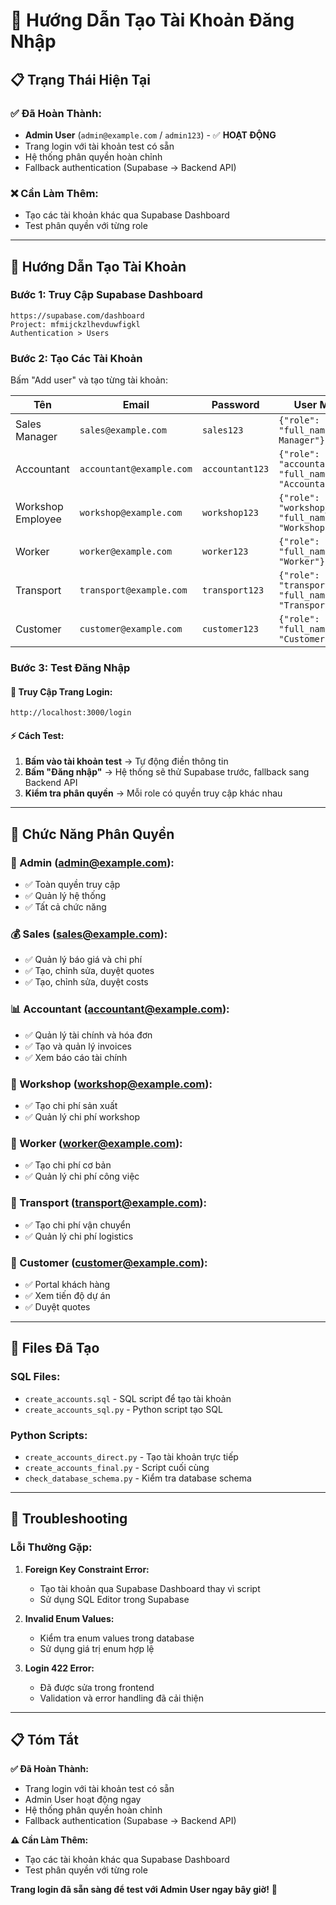 # 🎯 Hướng Dẫn Tạo Tài Khoản Đăng Nhập

## 📋 Trạng Thái Hiện Tại

### ✅ Đã Hoàn Thành:
- **Admin User** (`admin@example.com` / `admin123`) - ✅ **HOẠT ĐỘNG**
- Trang login với tài khoản test có sẵn
- Hệ thống phân quyền hoàn chỉnh
- Fallback authentication (Supabase → Backend API)

### ❌ Cần Làm Thêm:
- Tạo các tài khoản khác qua Supabase Dashboard
- Test phân quyền với từng role

---

## 🚀 Hướng Dẫn Tạo Tài Khoản

### **Bước 1: Truy Cập Supabase Dashboard**
```
https://supabase.com/dashboard
Project: mfmijckzlhevduwfigkl
Authentication > Users
```

### **Bước 2: Tạo Các Tài Khoản**

Bấm "Add user" và tạo từng tài khoản:

| **Tên** | **Email** | **Password** | **User Metadata** |
|---------|-----------|---------------|-------------------|
| Sales Manager | `sales@example.com` | `sales123` | `{"role": "sales", "full_name": "Sales Manager"}` |
| Accountant | `accountant@example.com` | `accountant123` | `{"role": "accountant", "full_name": "Accountant"}` |
| Workshop Employee | `workshop@example.com` | `workshop123` | `{"role": "workshop_employee", "full_name": "Workshop Employee"}` |
| Worker | `worker@example.com` | `worker123` | `{"role": "worker", "full_name": "Worker"}` |
| Transport | `transport@example.com` | `transport123` | `{"role": "transport", "full_name": "Transport"}` |
| Customer | `customer@example.com` | `customer123` | `{"role": "customer", "full_name": "Customer"}` |

### **Bước 3: Test Đăng Nhập**

#### **📱 Truy Cập Trang Login:**
```
http://localhost:3000/login
```

#### **⚡ Cách Test:**
1. **Bấm vào tài khoản test** → Tự động điền thông tin
2. **Bấm "Đăng nhập"** → Hệ thống sẽ thử Supabase trước, fallback sang Backend API
3. **Kiểm tra phân quyền** → Mỗi role có quyền truy cập khác nhau

---

## 🎯 Chức Năng Phân Quyền

### **👑 Admin (admin@example.com):**
- ✅ Toàn quyền truy cập
- ✅ Quản lý hệ thống
- ✅ Tất cả chức năng

### **💰 Sales (sales@example.com):**
- ✅ Quản lý báo giá và chi phí
- ✅ Tạo, chỉnh sửa, duyệt quotes
- ✅ Tạo, chỉnh sửa, duyệt costs

### **📊 Accountant (accountant@example.com):**
- ✅ Quản lý tài chính và hóa đơn
- ✅ Tạo và quản lý invoices
- ✅ Xem báo cáo tài chính

### **🔧 Workshop (workshop@example.com):**
- ✅ Tạo chi phí sản xuất
- ✅ Quản lý chi phí workshop

### **👷 Worker (worker@example.com):**
- ✅ Tạo chi phí cơ bản
- ✅ Quản lý chi phí công việc

### **🚚 Transport (transport@example.com):**
- ✅ Tạo chi phí vận chuyển
- ✅ Quản lý chi phí logistics

### **👥 Customer (customer@example.com):**
- ✅ Portal khách hàng
- ✅ Xem tiến độ dự án
- ✅ Duyệt quotes

---

## 📁 Files Đã Tạo

### **SQL Files:**
- `create_accounts.sql` - SQL script để tạo tài khoản
- `create_accounts_sql.py` - Python script tạo SQL

### **Python Scripts:**
- `create_accounts_direct.py` - Tạo tài khoản trực tiếp
- `create_accounts_final.py` - Script cuối cùng
- `check_database_schema.py` - Kiểm tra database schema

---

## 🔧 Troubleshooting

### **Lỗi Thường Gặp:**

1. **Foreign Key Constraint Error:**
   - Tạo tài khoản qua Supabase Dashboard thay vì script
   - Sử dụng SQL Editor trong Supabase

2. **Invalid Enum Values:**
   - Kiểm tra enum values trong database
   - Sử dụng giá trị enum hợp lệ

3. **Login 422 Error:**
   - Đã được sửa trong frontend
   - Validation và error handling đã cải thiện

---

## 📋 Tóm Tắt

**✅ Đã Hoàn Thành:**
- Trang login với tài khoản test có sẵn
- Admin User hoạt động ngay
- Hệ thống phân quyền hoàn chỉnh
- Fallback authentication (Supabase → Backend API)

**⚠️ Cần Làm Thêm:**
- Tạo các tài khoản khác qua Supabase Dashboard
- Test phân quyền với từng role

**Trang login đã sẵn sàng để test với Admin User ngay bây giờ!** 🚀
